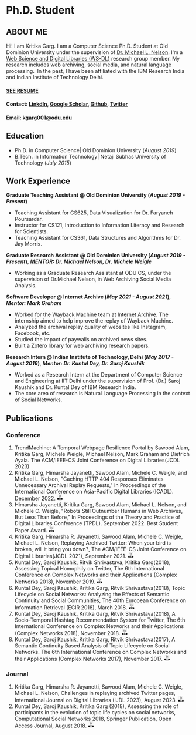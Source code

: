 # Ph.D. Student

## ABOUT ME
Hi! I am Kritika Garg. I am a Computer Science Ph.D. Student at Old Dominion University under the supervision of [Dr. Michael L. Nelson](https://www.cs.odu.edu/~mln/). I'm a [Web Science and Digital Libraries (WS-DL)](https://oduwsdl.github.io) research group member. My research includes web archiving, social media, and natural language processing.
​
In the past, I have been affiliated with the IBM Research India and Indian Institute of Technology Delhi.


#### [SEE RESUME](https://docs.google.com/document/d/10vSfbUE14O8EiVjF1gWzN-2xjQ1NMwbQWiVm2UKxOeo/edit?usp=sharing)
#### Contact: [LinkdIn](https://www.linkedin.com/in/kritika-g-b8a824120/), [Google Scholar](https://scholar.google.com/citations?user=apXQRYsAAAAJ&hl=en&oi=ao), [Github](https://github.com/kritikagarg), [Twitter](https://twitter.com/kritika_garg)
#### Email: kgarg001@odu.edu
<!---#### Contact: [![LinkdIn](assets/Linkdin.jpg)](https://www.linkedin.com/in/kritika-g-b8a824120/) [![Google Scholar](assets/scholar.png)](https://scholar.google.com/citations?user=apXQRYsAAAAJ&hl=en&oi=ao) [![Github](assets/github.png)](https://github.com/kritikagarg) [![Twitter](assets/twitter.png)](https://twitter.com/kritika_garg) -->

<!---#### Technical Skills: Python, BashScripting, SQL, AWS, Snowflake, MATLAB-->

## Education
- Ph.D. in Computer Science| Old Dominion University (_August 2019_)								       		
- B.Tech. in Information Technology| Netaji Subhas University of Technology (_July 2015_)

## Work Experience

**Graduate Teaching Assistant @ Old Dominion University (_August 2019 - Present_)**
- Teaching Assistant for CS625, Data Visualization for Dr. Faryaneh Poursardar.
- Instructor for CS121, Introduction to Information Literacy and Research for Scientists.
- Teaching Assistant for CS361, Data Structures and Algorithms for Dr. Jay Morris.
  
**Graduate Research Assistant @ Old Dominion University (_August 2019 - Present_)**, ***MENTOR: Dr. Michael Nelson, Dr. Michele Weigle***
- Working as a Graduate Research Assistant at ODU CS, under the supervision of Dr.Michael Nelson, in Web Archiving Social Media Analysis.

**Software Developer @ Internet Archive (_May 2021 - August 2021_)**, ***Mentor: Mark Graham***
- Worked for the Wayback Machine team at Internet Archive. The internship aimed to help improve the replay of Wayback Machine.
- Analyzed the archival replay quality of websites like Instagram, Facebook, etc.
- Studied the impact of paywalls on archived news sites.
- Built a Zotero library for web archiving research papers.

**Research Intern @ Indian Institute of Technology, Delhi (_May 2017 - August 2019_)**, ***Mentor: Dr. Kuntal Dey, Dr. Saroj Kaushik***
- Worked as a Research Intern at the Department of Computer Science and Engineering at IIT Delhi under the supervision of Prof. (Dr.) Saroj Kaushik and Dr. Kuntal Dey of IBM Research India.
- The core area of research is Natural Language Processing in the context of Social Networks.


## Publications
### Conference
1. TrendMachine: A Temporal Webpage Resilience Portal by Sawood Alam, Kritika Garg, Michele Weigle, Michael Nelson, Mark Graham and Dietrich Ayala. The ACM/IEEE-CS Joint Conference on Digital Libraries(JCDL 2023)
1. Kritika Garg, Himarsha Jayanetti, Sawood Alam, Michele C. Weigle, and Michael L. Nelson, "Caching HTTP 404 Responses Eliminates Unnecessary Archival Replay Requests," In Proceedings of the International Conference on Asia-Pacific Digital Libraries (ICADL). December 2022. [![LINK](assets/img/biblogo.png)](https://arxiv.org/pdf/2212.00760)
1. Himarsha Jayanetti, Kritika Garg, Sawood Alam, Michael L. Nelson, and Michele C. Weigle, "Robots Still Outnumber Humans in Web Archives, But Less Than Before," In Proceedings of the Theory and Practice of Digital Libraries Conference (TPDL). September 2022. Best Student Paper Award. [![LINK](assets/img/biblogo.png)](https://arxiv.org/abs/2208.12914)
1. Kritika Garg,  Himarsha R. Jayanetti, Sawood Alam, Michele C. Weigle, Michael L. Nelson, Replaying Archived Twitter: When your bird is broken, will it bring you down?, The ACM/IEEE-CS Joint Conference on Digital Libraries(JCDL 2021), September 2021. [![LINK](assets/img/biblogo.png)](https://ieeexplore.ieee.org/iel7/9651730/9651733/09651790.pdf)
1. Kuntal Dey, Saroj Kaushik, Ritvik Shrivastava, Kritika Garg(2018), Assessing Topical Homophily on Twitter, The 6th International Conference on Complex Networks and their Applications (Complex Networks 2018), November 2019. [![LINK](assets/img/biblogo.png)](https://doi.org/10.1007/978-3-030-05414-4_29)
1. Kuntal Dey, Saroj Kaushik, Kritika Garg, Ritvik Shrivastava(2018), Topic Lifecycle on Social Networks: Analyzing the Effects of Semantic Continuity and Social Communities, The 40th European Conference on Information Retrieval (ECIR 2018), March 2018. [![LINK](assets/img/biblogo.png)](https://doi.org/10.1007/978-3-319-76941-7_3)
1. Kuntal Dey, Saroj Kaushik, Kritika Garg, Ritvik Shrivastava(2018), A Socio-Temporal Hashtag Recommendation System for Twitter, The 6th International Conference on Complex Networks and their Applications (Complex Networks 2018), November 2018. [![LINK](assets/img/biblogo.png)](https://doi.org/10.1007/978-3-030-05414-4_28)
1. Kuntal Dey, Saroj Kaushik, Kritika Garg, Ritvik Shrivastava(2017), A Semantic Continuity Based Analysis of Topic Lifecycle on Social Networks. The 6th International Conference on Complex Networks and their Applications (Complex Networks 2017), November 2017. [![LINK](assets/img/biblogo.png)](https://doi.org/10.1007/978-3-319-72150-7_34)

### Journal
1. Kritika Garg,  Himarsha R. Jayanetti, Sawood Alam, Michele C. Weigle, Michael L. Nelson, Challenges in replaying archived Twitter pages, International Journal on Digital Libraries (IJDL 2023), August 2023. [![LINK](assets/img/biblogo.png)](https://doi.org/10.1007/s00799-023-00379-w)
1. Kuntal Dey, Saroj Kaushik, Kritika Garg (2018), Assessing the role of participants in the evolution of topic life cycles on social networks, Computational Social Networks 2018, Springer Publication, Open Access Journal, August 2018. [![LINK](assets/img/biblogo.png)](https://doi.org/10.1186/s40649-018-0054-x)

<!---
## Projects

### Problems In Archiving & Replaying Twitter
- Investigating the difficulties in archiving Twitter pages due to the change in Twitter's UI. https://ws-dl.blogspot.com/2020/07/2020-07-15-twitter-was-already.html
- Identifying and analyzing the temporal violations in archived pages with the new Twitter UI. https://ws-dl.blogspot.com/2020/11/2020-11-04-new-twitter-ui-replaying.html
- Analyzing the presence of Twitter Labels in the Internet Archive. https://ws-dl.blogspot.com/2020/12/2020-12-08-twitter-added-labels-on-its.html
- Analyzing server-side rewriting of t.co URLs in new UI mementos. https://ws-dl.blogspot.com/2021/01/2020-01-22-twitter-rewrites-your-urls.html


### Topic Lifecycle on Social Networks: Analyzing the Effects of Semantic Continuity and Social Communities.
[Publication](https://www.mdpi.com/1424-8220/22/8/3048)
Studying the effect of diffusion on Topic Lifecycles over time in Social Networks and analyzing the effects of Semantic Continuity and Social Communities on the evolution of Topic lifecycle.

![EEG Band Discovery](/assets/img/eeg_band_discovery.jpeg)

### A Semantic Continuity-Based Analysis of Topic Lifecycle on Social Networks
[Publication](https://www.mdpi.com/1424-8220/22/11/4240)

Identifying topics and subsequently analyzing the lifecycle of topics formed as a set of semantically similar hashtags is a first-of-its-kind analysis of the literature.

![Bike Study](/assets/img/bike_study.jpeg)

## Talks & Lectures
- Causality: The new science of an old question - GSP Seminar, Fall 2021
- Guest Lecture: Dimensionality Reduction - Big Data and Machine Learning for Scientific Discovery (PHYS 5336), Spring 2021
- Guest Lecture: Fourier and Wavelet Transforms - Scientific Computing (PHYS 5315), Fall 2020
- A Brief Introduction to Optimization - GSP Seminar, Fall 2019
- Weeks of Welcome Poster Competition - UTD, Fall 2019
- A Brief Introduction to Networks - GSP Seminar, Spring 2019

- [Data Science YouTube](https://www.youtube.com/channel/UCa9gErQ9AE5jT2DZLjXBIdA)

## Volunteering

-->
